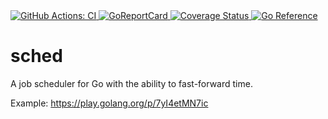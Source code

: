 <a href="https://github.com/romshark/sched/actions?query=workflow%3ACI">
  <img src="https://github.com/romshark/sched/workflows/CI/badge.svg" alt="GitHub Actions: CI">
</a>
<a href="https://goreportcard.com/report/github.com/romshark/sched">
  <img src="https://goreportcard.com/badge/github.com/romshark/sched" alt="GoReportCard">
</a>
<a href="https://coveralls.io/github/romshark/sched?branch=main">
  <img src="https://coveralls.io/repos/github/romshark/sched/badge.svg?branch=main" alt="Coverage Status">
</a>
<a href="https://pkg.go.dev/github.com/romshark/sched">
  <img src="https://pkg.go.dev/badge/github.com/romshark/sched.svg" alt="Go Reference">
</a>

# sched

A job scheduler for Go with the ability to fast-forward time.

Example: https://play.golang.org/p/7yI4etMN7ic
